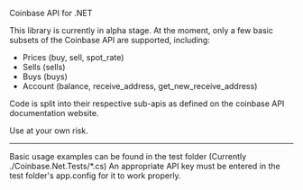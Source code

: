 Coinbase API for .NET

This library is currently in alpha stage.
At the moment, only a few basic subsets
of the Coinbase API are supported, including:

* Prices (buy, sell, spot_rate)
* Sells (sells)
* Buys (buys)
* Account (balance, receive_address, get_new_receive_address)

Code is split into their respective sub-apis
as defined on the coinbase API documentation
website.

Use at your own risk.

----------------------
Basic usage examples can be found in the test
folder (Currently ./Coinbase.Net.Tests/*.cs)
An appropriate API key must be entered in the
test folder's app.config for it to work properly.

